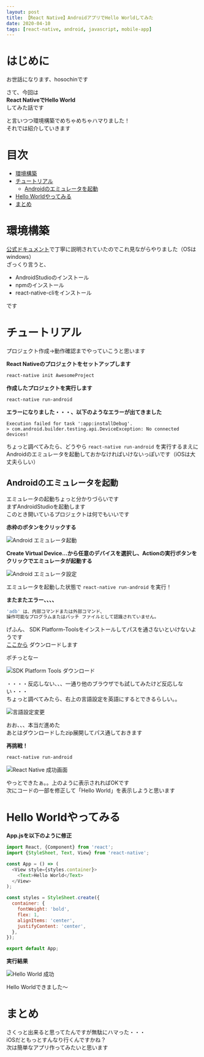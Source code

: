 ```yaml
---
layout: post
title: 【React Native】AndroidアプリでHello Worldしてみた
date: 2020-04-10
tags: [react-native, android, javascript, mobile-app]
---
```


# はじめに

お世話になります、hosochinです  

さて、今回は  
**React NativeでHello World**  
してみた話です  

と言いつつ環境構築でめちゃめちゃハマりました！  
それでは紹介していきます

# 目次

- [環境構築](#環境構築)
- [チュートリアル](#チュートリアル)
  - [Androidのエミュレータを起動](#androidのエミュレータを起動)
- [Hello Worldやってみる](#hello-worldやってみる)
- [まとめ](#まとめ)

# 環境構築

[公式ドキュメント](https://reactnative.dev/docs/environment-setup)で丁寧に説明されていたのでこれ見ながらやりました（OSはwindows）  
ざっくり言うと、

- AndroidStudioのインストール
- npmのインストール
- react-native-cliをインストール

です

# チュートリアル

プロジェクト作成→動作確認までやっていこうと思います

**React Nativeのプロジェクトをセットアップします**

```bash
react-native init AwesomeProject
```

**作成したプロジェクトを実行します**

```bash
react-native run-android
```

**エラーになりました・・・、以下のようなエラーが出てきました**

```
Execution failed for task ':app:installDebug'.
> com.android.builder.testing.api.DeviceException: No connected devices!
```

ちょっと調べてみたら、どうやら `react-native run-android` を実行するまえにAndroidのエミュレータを起動しておかなければいけないっぽいです（iOSは大丈夫らしい）

## Androidのエミュレータを起動

エミュレータの起動ちょっと分かりづらいです  
まずAndroidStudioを起動します  
このとき開いているプロジェクトは何でもいいです

**赤枠のボタンをクリックする**

![Android エミュレータ起動](/assets/android-emulator-button.png)

**Create Virtual Device…から任意のデバイスを選択し、Actionの実行ボタンをクリックでエミュレータが起動する**

![Android エミュレータ設定](/assets/android-emulator-setup.png)

エミュレータを起動した状態で `react-native run-android` を実行！

**またまたエラー、、、、**

```bash
'adb' は、内部コマンドまたは外部コマンド、
操作可能なプログラムまたはバッチ ファイルとして認識されていません。
```

げふん、 SDK Platform-Toolsをインストールしてパスを通さないといけないようです  
[ここから](https://developer.android.com/studio/releases/platform-tools) ダウンロードします

ポチっとなー

![SDK Platform Tools ダウンロード](/assets/platform-tools-download.png)

・・・・反応しない、、、一通り他のブラウザでも試してみたけど反応しない・・・  
ちょっと調べてみたら、右上の言語設定を英語にするとできるらしい。。

![言語設定変更](/assets/language-setting-change.png)

おお、、、本当だ進めた  
あとはダウンロードしたzip展開してパス通しておきます

**再挑戦！**

```bash
react-native run-android
```

![React Native 成功画面](/assets/react-native-success.png)

やっとできたぁ。。上のように表示されればOKです  
次にコードの一部を修正して「Hello World」を表示しようと思います

# Hello Worldやってみる

**App.jsを以下のように修正**

```javascript
import React, {Component} from 'react';
import {StyleSheet, Text, View} from 'react-native';

const App = () => (
  <View style={styles.container}>
    <Text>Hello World</Text>
  </View>
);

const styles = StyleSheet.create({
  container: {
    fontWeight: 'bold',
    flex: 1,
    alignItems: 'center',
    justifyContent: 'center',
  },
});

export default App;
```

**実行結果**

![Hello World 成功](/assets/hello-world-result.png)

Hello Worldできました～

# まとめ

さくっと出来ると思ってたんですが無駄にハマった・・・  
iOSだともっとすんなり行くんですかね？  
次は簡単なアプリ作ってみたいと思います
